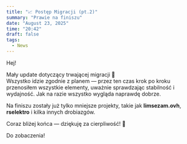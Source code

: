 ```yaml
---
title: "📈 Postęp Migracji (pt.2)"
summary: "Prawie na finiszu"
date: "August 23, 2025"
time: "20:42"
draft: false
tags:
  - News
---
```


Hej!  

Mały update dotyczący trwającej migracji 🚀  
Wszystko idzie zgodnie z planem — przez ten czas krok po kroku przenosiłem wszystkie elementy, uważnie sprawdzając stabilność i wydajność. Jak na razie wszystko wygląda naprawdę dobrze.  

Na finiszu zostały już tylko mniejsze projekty, takie jak **limsezam.ovh**, **rselektro** i kilka innych drobiazgów.  

Coraz bliżej końca — dziękuję za cierpliwość! 🙌  

Do zobaczenia!
